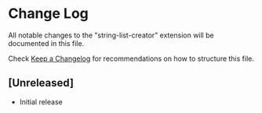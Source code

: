 # Change Log

All notable changes to the "string-list-creator" extension will be documented in this file.

Check [Keep a Changelog](http://keepachangelog.com/) for recommendations on how to structure this file.

## [Unreleased]

- Initial release